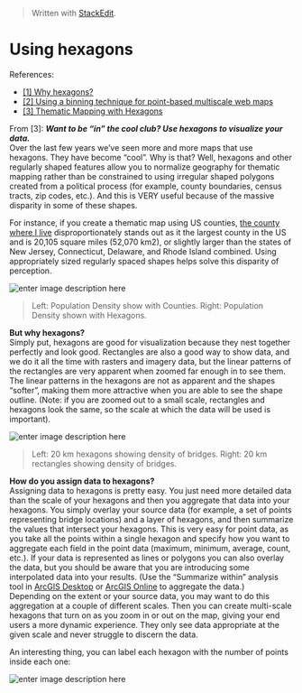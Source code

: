 


> Written with [StackEdit](https://stackedit.io/).

# Using hexagons

References:
- [[1] Why hexagons?](https://pro.arcgis.com/en/pro-app/tool-reference/spatial-statistics/h-whyhexagons.htm)
- [[2] Using a binning technique for point-based multiscale web maps](https://www.esri.com/arcgis-blog/products/arcgis-online/mapping/using-a-binning-technique-for-point-based-multiscale-web-maps/)
- [[3] Thematic Mapping with Hexagons](https://www.esri.com/about/newsroom/insider/thematic-mapping-with-hexagons/)

From [3]:
**_Want to be “in” the cool club? Use hexagons to visualize your data._**  
Over the last few years we’ve seen more and more maps that use hexagons. They have become “cool”. Why is that? Well, hexagons and other regularly shaped features allow you to normalize geography for thematic mapping rather than be constrained to using irregular shaped polygons created from a political process (for example, county boundaries, census tracts, zip codes, etc.). And this is VERY useful because of the massive disparity in some of these shapes.

For instance, if you create a thematic map using US counties, [the county where I live](http://en.wikipedia.org/wiki/San_Bernardino_County,_California) disproportionately stands out as it the largest county in the US and is 20,105 square miles (52,070 km2), or slightly larger than the states of New Jersey, Connecticut, Delaware, and Rhode Island combined. Using appropriately sized regularly spaced shapes helps solve this disparity of perception.

![enter image description here](http://www.esri.com/about/newsroom/wp-content/uploads/files/2015/04/1_640.jpg)
> Left: Population Density show with Counties. Right: Population Density shown with Hexagons.

**But why hexagons?**  
Simply put, hexagons are good for visualization because they nest together perfectly and look good. Rectangles are also a good way to show data, and we do it all the time with rasters and imagery data, but the linear patterns of the rectangles are very apparent when zoomed far enough in to see them. The linear patterns in the hexagons are not as apparent and the shapes “softer”, making them more attractive when you are able to see the shape outline. (Note: if you are zoomed out to a small scale, rectangles and hexagons look the same, so the scale at which the data will be used is important).

![enter image description here](http://www.esri.com/about/newsroom/wp-content/uploads/files/2015/04/2_640.jpg)
> Left: 20 km hexagons showing density of bridges. Right: 20 km rectangles showing density of bridges.

**How do you assign data to hexagons?**  
Assigning data to hexagons is pretty easy. You just need more detailed data than the scale of your hexagons and then you aggregate that data into your hexagons. You simply overlay your source data (for example, a set of points representing bridge locations) and a layer of hexagons, and then summarize the values that intersect your hexagons. This is very easy for point data, as you take all the points within a single hexagon and specify how you want to aggregate each field in the point data (maximum, minimum, average, count, etc.). If your data is represented as lines or polygons you can also overlay the data, but you should be aware that you are introducing some interpolated data into your results. (Use the “Summarize within” analysis tool in [ArcGIS Desktop](http://pro.arcgis.com/en/pro-app/tool-reference/analysis/summarize-within.htm) or [ArcGIS Online](https://doc.arcgis.com/en/arcgis-online/use-maps/perform-analysis.htm) to aggregate the data.)  
Depending on the extent or your source data, you may want to do this aggregation at a couple of different scales. Then you can create multi-scale hexagons that turn on as you zoom in or out on the map, giving your end users a more dynamic experience. They only see data appropriate at the given scale and never struggle to discern the data.

An interesting thing, you can label each hexagon with the number of points inside each one:

![enter image description here](http://www.esri.com/about/newsroom/wp-content/uploads/files/2015/04/3.jpg)
<!--stackedit_data:
eyJoaXN0b3J5IjpbLTk1MjQ2NDQ4XX0=
-->